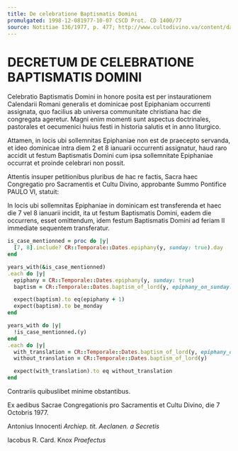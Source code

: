 ```yaml
---
title: De celebratione Baptismatis Domini
promulgated: 1998-12-081977-10-07 CSCD Prot. CD 1400/77
source: Notitiae 136/1977, p. 477; http://www.cultodivino.va/content/dam/cultodivino/notitiae/1977/136.pdf#page=11
---
```


# DECRETUM DE CELEBRATIONE BAPTISMATIS DOMINI

Celebratio Baptismatis Domini in honore posita est per instaurationem Calendarii Romani generalis
et dominicae post Epiphaniam occurrenti assignata, quo facilius ab universa communitate christiana
hac die congregata ageretur. Magni enim momenti sunt aspectus doctrinales, pastorales et oecumenici
huius festi in historia salutis et in anno liturgico.

Attamen, in locis ubi sollemnitas Epiphaniae non est de praecepto servanda, et ideo dominicae intra
diem 2 et 8 ianuarii occurrenti assignatur, haud raro accidit ut festum Baptismatis Domini cum ipsa
sollemnitate Epiphaniae occurrat et proinde celebrari non possit.

Attentis insuper petitionibus pluribus de hac re factis, Sacra haec Congregatio pro Sacramentis
et Cultu Divino, approbante Summo Pontifice PAULO VI, statuit:

In locis ubi sollemnitas Epiphaniae in dominicam est transferenda et haec die 7 vel 8 ianuarii
incidit, ita ut festum Baptismatis Domini, eadem die occurrens, esset omittendum, idem festum
Baptismatis Domini ad feriam II immediate sequentem transferatur.

```ruby
is_case_mentionned = proc do |y|
  [7, 8].include? CR::Temporale::Dates.epiphany(y, sunday: true).day
end

years_with(&is_case_mentionned)
.each do |y|
  epiphany = CR::Temporale::Dates.epiphany(y, sunday: true)
  baptism = CR::Temporale::Dates.baptism_of_lord(y, epiphany_on_sunday: true)

  expect(baptism).to eq(epiphany + 1)
  expect(baptism).to be_monday
end

years_with do |y|
  !is_case_mentionned.(y)
end
.each do |y|
  with_translation = CR::Temporale::Dates.baptism_of_lord(y, epiphany_on_sunday: true)
  without_translation = CR::Temporale::Dates.baptism_of_lord(y)

  expect(with_translation).to eq without_translation
end
```

Contrariis quibuslibet minime obstantibus.

Ex aedibus Sacrae Congregationis pro Sacramentis et Cultu Divino, die 7  Octobris 1977.

Antonius Innocenti
*Archiep. tit. Aeclanen. a Secretis*

Iacobus R. Card. Knox
*Praefectus*
